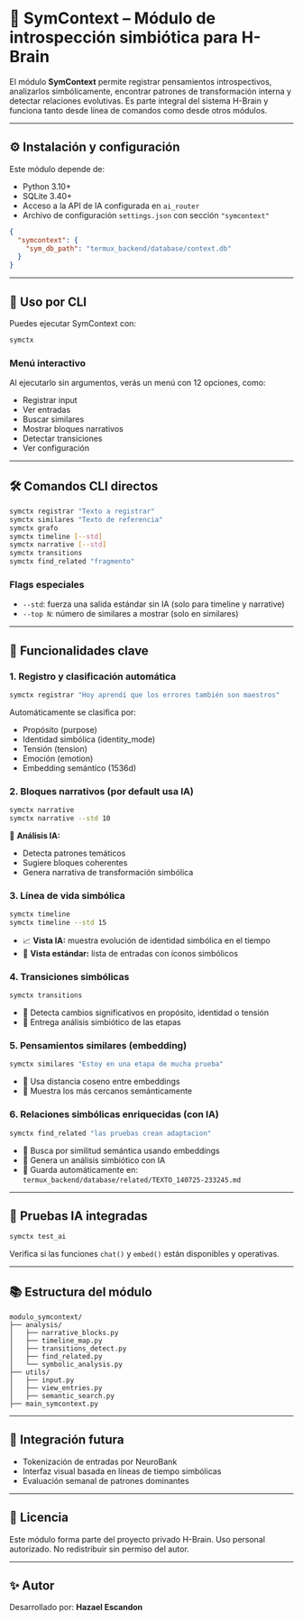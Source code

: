# 🧠 SymContext – Módulo de introspección simbiótica para H-Brain

El módulo **SymContext** permite registrar pensamientos introspectivos, analizarlos simbólicamente, encontrar patrones de transformación interna y detectar relaciones evolutivas. Es parte integral del sistema H-Brain y funciona tanto desde línea de comandos como desde otros módulos.

---

## ⚙️ Instalación y configuración

Este módulo depende de:

- Python 3.10+
- SQLite 3.40+
- Acceso a la API de IA configurada en `ai_router`
- Archivo de configuración `settings.json` con sección `"symcontext"`

```json
{
  "symcontext": {
    "sym_db_path": "termux_backend/database/context.db"
  }
}
```

---

## 🚀 Uso por CLI

Puedes ejecutar SymContext con:

```bash
symctx
```

### Menú interactivo

Al ejecutarlo sin argumentos, verás un menú con 12 opciones, como:

- Registrar input
- Ver entradas
- Buscar similares
- Mostrar bloques narrativos
- Detectar transiciones
- Ver configuración

---

## 🛠️ Comandos CLI directos

```bash
symctx registrar "Texto a registrar"
symctx similares "Texto de referencia"
symctx grafo
symctx timeline [--std]
symctx narrative [--std]
symctx transitions
symctx find_related "fragmento"
```

### Flags especiales

- `--std`: fuerza una salida estándar sin IA (solo para timeline y narrative)
- `--top N`: número de similares a mostrar (solo en similares)

---

## 🧬 Funcionalidades clave

### 1. Registro y clasificación automática

```bash
symctx registrar "Hoy aprendí que los errores también son maestros"
```

Automáticamente se clasifica por:
- Propósito (purpose)
- Identidad simbólica (identity_mode)
- Tensión (tension)
- Emoción (emotion)
- Embedding semántico (1536d)

### 2. Bloques narrativos (por default usa IA)

```bash
symctx narrative
symctx narrative --std 10
```

📘 **Análisis IA:**
- Detecta patrones temáticos
- Sugiere bloques coherentes
- Genera narrativa de transformación simbólica

### 3. Línea de vida simbólica

```bash
symctx timeline
symctx timeline --std 15
```

- 📈 **Vista IA:** muestra evolución de identidad simbólica en el tiempo
- 📜 **Vista estándar:** lista de entradas con íconos simbólicos

### 4. Transiciones simbólicas

```bash
symctx transitions
```

- 🚧 Detecta cambios significativos en propósito, identidad o tensión
- 🧠 Entrega análisis simbiótico de las etapas

### 5. Pensamientos similares (embedding)

```bash
symctx similares "Estoy en una etapa de mucha prueba"
```

- 🔎 Usa distancia coseno entre embeddings
- 📐 Muestra los más cercanos semánticamente

### 6. Relaciones simbólicas enriquecidas (con IA)

```bash
symctx find_related "las pruebas crean adaptacion"
```

- 🔗 Busca por similitud semántica usando embeddings
- 🧠 Genera un análisis simbiótico con IA
- 📁 Guarda automáticamente en: `termux_backend/database/related/TEXTO_140725-233245.md`

---

## 🧪 Pruebas IA integradas

```bash
symctx test_ai
```

Verifica si las funciones `chat()` y `embed()` están disponibles y operativas.

---

## 📚 Estructura del módulo

```
modulo_symcontext/
├── analysis/
│   ├── narrative_blocks.py
│   ├── timeline_map.py
│   ├── transitions_detect.py
│   ├── find_related.py
│   └── symbolic_analysis.py
├── utils/
│   ├── input.py
│   ├── view_entries.py
│   ├── semantic_search.py
├── main_symcontext.py
```

---

## 🧩 Integración futura

- Tokenización de entradas por NeuroBank
- Interfaz visual basada en líneas de tiempo simbólicas
- Evaluación semanal de patrones dominantes

---

## 📜 Licencia

Este módulo forma parte del proyecto privado H-Brain. Uso personal autorizado. No redistribuir sin permiso del autor.

---

## ✨ Autor

Desarrollado por: **Hazael Escandon**
